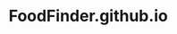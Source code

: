# FoodFinder.github.io
<!DOCTYPE>

<html>
<head>
    <link rel="stylesheet"
          href="https://fonts.googleapis.com/css?family=Abel">
    <style>
    body {

      font-family: 'Abel', sans-serif;
      margin:60px;
     }

    </style>
</head>


<body>
        <h1 style="font-size:60px; margin:0;">Food Finder</h1>
            
        <p style="font-size:20px; margin: 0">
            <i> "Minimize Waste, Maximize Taste" </i>
        </p>    
        <p>
            <h2>About Us</h2>
            <ul>
                We are a non-profit online service bridging the gap between food waste and food security. Inspired by France’s 2016 ban on food waste, we network food establishments and food banks to allow for a convenient process for establishments to share their excess food. Food waste that end up in landfills contribute to greenhouse gas emissions while lack of fresh food is detrimental to health. Our ultimate goal is to aid low-income families decrease their economic and physical limitations to food security.
            </ul>
        </p>

            <form action="https://docs.google.com/forms/d/e/1FAIpQLSfkjdKX9dlzvet4uWXxRgIwFuB6jF8mhx2NnFDRqqQQy7LGDg/viewform">
                <input type="submit" value="Enter Your Company Information Here" input style="width: 300px; font-weight: boldregular; background: #ADD8E6; color: #000; border-radius: 50px; border: 1px solid #000; font-size: 80%;" type="button" value="Put Your Text Here" onclick="window.location.href='http://www.hyperlinkcode.com/button-links.php'" />
            </form>


        <h2> FAQ from Donors </h2>
        <p> <i>Will I be liable for illnesses resulting from consumption of my donations? </i>


<br/> <br/> No, the Donation of Food Act (1994) states that “a person who donates food or who distributes donated food to another person is not liable for damages resulting from injuries or death caused by the consumption of the food unless,
         (a) the food was adulterated, rotten or otherwise unfit for human consumption; and
         (b) in donating or distributing the food, the person intended to injure or to cause the death of the recipient of the food or acted with reckless disregard for the safety of others. 1994, c. 19, s. 1 (1). </li>

        <br/> <br/> <i>Do I need to drop off the food? </i> 
<br/> <br/> No, it is not necessary for donors to drop off the food. Food banks will be contacting you to arrange a pick up time. </br>

        <br/><i>Can food past their best before date be donated? </i>
<br/> <br/> Yes! “Best before does not mean throw away after.” Use your best judgement; if you would not eat it yourself, it should not be donated. </br>

        <br/><i> What kinds of food can I donate? </i>
<br/> <br/> Any type of food can be donated; not limited to non-perishable items! </br>
</p>

        <h2> Contact Us! </h2>
        <div class="container"> 
        <form action="action_page.php">
            <label for="cname"> Company Name </label>
            <input type="text" id="cname" name="companyname" placeholder="Your company name...">
            <br/>
            <label for="fname"> First Name </label>
            <input type="text" id="fname" name="firstname" placeholder="Your name...">
            <br/>
            <label for="lname"> Last Name </label>
            <input type="text" id="lname" name="lastname" placeholder="Your last name...">
            <br/>
            <label for="email"> Email </label>
            <input type="text" id="email" name="email" placeholder="Your email...">
            <br/>
            <label for="subject">Subject</label>
            <textarea id="subject" name="subject" placeholder="Write something.." style="height:200px"></textarea>
            <input type="submit" value="Submit">
           
        </form>
    </div>

</body>
</html>
